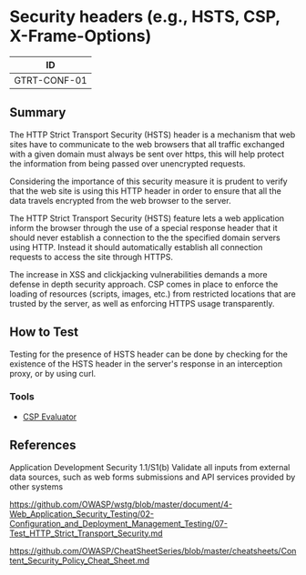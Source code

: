 # Security headers (e.g., HSTS, CSP, X-Frame-Options)

|ID          |
|------------|
|GTRT-CONF-01|

## Summary

The HTTP Strict Transport Security (HSTS) header is a mechanism that web sites have to communicate to the web browsers that all traffic exchanged with a given domain must always be sent over https, this will help protect the information from being passed over unencrypted requests.

Considering the importance of this security measure it is prudent to verify that the web site is using this HTTP header in order to ensure that all the data travels encrypted from the web browser to the server.

The HTTP Strict Transport Security (HSTS) feature lets a web application inform the browser through the use of a special response header that it should never establish a connection to the the specified domain servers using HTTP. Instead it should automatically establish all connection requests to access the site through HTTPS.

The increase in XSS and clickjacking vulnerabilities demands a more defense in depth security approach. CSP comes in place to enforce the loading of resources (scripts, images, etc.) from restricted locations that are trusted by the server, as well as enforcing HTTPS usage transparently. 

## How to Test

Testing for the presence of HSTS header can be done by checking for the existence of the HSTS header in the server's response in an interception proxy, or by using curl.

### Tools

- [CSP Evaluator](https://csp-evaluator.withgoogle.com/)

## References

Application Development Security 1.1/S1(b) Validate all inputs from external data sources, such as web forms submissions and API services provided by other systems

https://github.com/OWASP/wstg/blob/master/document/4-Web_Application_Security_Testing/02-Configuration_and_Deployment_Management_Testing/07-Test_HTTP_Strict_Transport_Security.md

https://github.com/OWASP/CheatSheetSeries/blob/master/cheatsheets/Content_Security_Policy_Cheat_Sheet.md